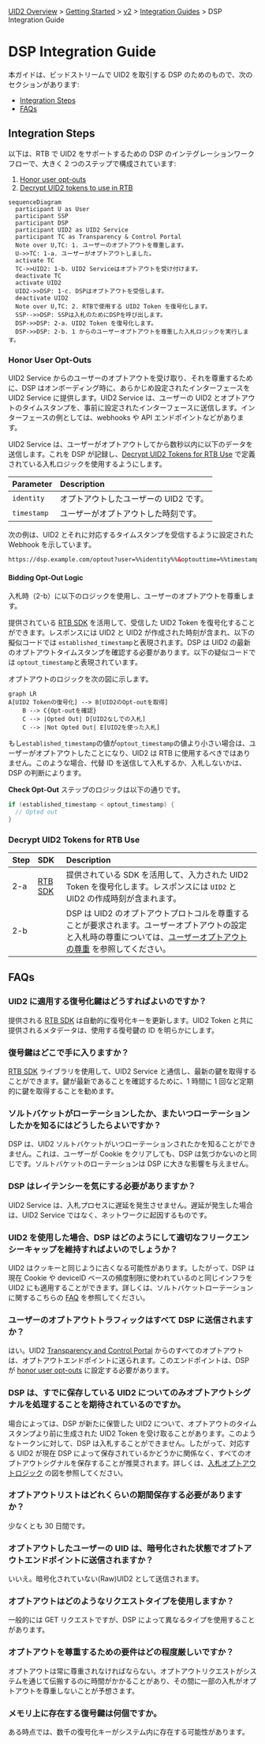 [UID2 Overview](../../../README-ja.md) > [Getting Started](../../README.md) > [v2](../README.md) > [Integration Guides](README.md) > DSP Integration Guide

# DSP Integration Guide

本ガイドは、ビッドストリームで UID2 を取引する DSP のためのもので、次のセクションがあります:

- [Integration Steps](#integration-steps)
- [FAQs](#faqs)

## Integration Steps

以下は、RTB で UID2 をサポートするための DSP のインテグレーションワークフローで、大きく 2 つのステップで構成されています:

1. [Honor user opt-outs](#honor-user-opt-outs)
2. [Decrypt UID2 tokens to use in RTB](#decrypt-uid2-tokens-for-rtb-use)

```mermaid
sequenceDiagram
  participant U as User
  participant SSP
  participant DSP
  participant UID2 as UID2 Service
  participant TC as Transparency & Control Portal
  Note over U,TC: 1. ユーザーのオプトアウトを尊重します。
  U->>TC: 1-a. ユーザーがオプトアウトしました。
  activate TC
  TC->>UID2: 1-b. UID2 Serviceはオプトアウトを受け付けます。
  deactivate TC
  activate UID2
  UID2->>DSP: 1-c. DSPはオプトアウトを受信します。
  deactivate UID2
  Note over U,TC: 2. RTBで使用する UID2 Token を復号化します。
  SSP-->>DSP: SSPは入札のためにDSPを呼び出します。
  DSP->>DSP: 2-a. UID2 Token を復号化します。
  DSP->>DSP: 2-b. 1 からのユーザーオプトアウトを尊重した入札ロジックを実行します。
```

### Honor User Opt-Outs

UID2 Service からのユーザーのオプトアウトを受け取り、それを尊重するために、DSP はオンボーディング時に、あらかじめ設定されたインターフェースを UID2 Service に提供します。UID2 Service は、ユーザーの UID2 とオプトアウトのタイムスタンプを、事前に設定されたインターフェースに送信します。インターフェースの例としては、webhooks や API エンドポイントなどがあります。

UID2 Service は、ユーザーがオプトアウトしてから数秒以内に以下のデータを送信します。これを DSP が記録し、[Decrypt UID2 Tokens for RTB Use](#decrypt-uid2-tokens-for-rtb-use) で定義されている入札ロジックを使用するようにします。

| Parameter   | Description                            |
| :---------- | :------------------------------------- |
| `identity`  | オプトアウトしたユーザーの UID2 です。 |
| `timestamp` | ユーザーがオプトアウトした時刻です。   |

次の例は、UID2 とそれに対応するタイムスタンプを受信するように設定された Webhook を示しています。

```html
https://dsp.example.com/optout?user=%%identity%%&optouttime=%%timestamp%%
```

#### Bidding Opt-Out Logic

入札時（2-b）に以下のロジックを使用し、ユーザーのオプトアウトを尊重します。

提供されている [RTB SDK](../sdks/dsp-client-v1-overview.md) を活用して、受信した UID2 Token を復号化することができます。レスポンスには UID2 と UID2 が作成された時刻が含まれ、以下の擬似コードでは `established_timestamp`と表現されます。DSP は UID2 の最新のオプトアウトタイムスタンプを確認する必要があります。以下の疑似コードでは `optout_timestamp`と表現されています。

オプトアウトのロジックを次の図に示します。

```mermaid
graph LR
A[UID2 Tokenの復号化] --> B[UID2のOpt-outを取得]
    B --> C{Opt-outを確認}
    C --> |Opted Out| D[UID2なしでの入札]
    C --> |Not Opted Out| E[UID2を使った入札]
```

もし`established_timestamp`の値が`optout_timestamp`の値より小さい場合は、ユーザーがオプトアウトしたことになり、UID2 は RTB に使用するべきではありません。このような場合、代替 ID を送信して入札するか、入札しないかは、DSP の判断によります。

<b>Check Opt-Out</b> ステップのロジックは以下の通りです。

```java
if (established_timestamp < optout_timestamp) {
  // Opted out
}
```

### Decrypt UID2 Tokens for RTB Use

| Step | SDK                                          | Description                                                                                                                                                                                   |
| :--- | :------------------------------------------- | :-------------------------------------------------------------------------------------------------------------------------------------------------------------------------------------------- |
| 2-a  | [RTB SDK](../sdks/dsp-client-v1-overview.md) | 提供されている SDK を活用して、入力された UID2 Token を復号化します。レスポンスには `UID2` と UID2 の作成時刻が含まれます。                                                                   |
| 2-b  |                                              | DSP は UID2 のオプトアウトプロトコルを尊重することが要求されます。ユーザーオプトアウトの設定と入札時の尊重については、[ユーザーオプトアウトの尊重](#honor-user-opt-outs) を参照してください。 |

## FAQs

### UID2 に適用する復号化鍵はどうすればよいのですか？

提供される [RTB SDK](../sdks/dsp-client-v1-overview.md) は自動的に復号化キーを更新します。UID2 Token と共に提供されるメタデータは、使用する復号鍵の ID を明らかにします。

### 復号鍵はどこで手に入りますか？

[RTB SDK](../sdks/dsp-client-v1-overview.md) ライブラリを使用して、UID2 Service と通信し、最新の鍵を取得することができます。鍵が最新であることを確認するために、1 時間に 1 回など定期的に鍵を取得することを勧めます。

### ソルトバケットがローテーションしたか、またいつローテーションしたかを知るにはどうしたらよいですか？

DSP は、UID2 ソルトバケットがいつローテーションされたかを知ることができません。これは、ユーザーが Cookie をクリアしても、DSP は気づかないのと同じです。ソルトバケットのローテーションは DSP に大きな影響を与えません。

### DSP はレイテンシーを気にする必要がありますか？

UID2 Service は、入札プロセスに遅延を発生させません。遅延が発生した場合は、UID2 Service ではなく、ネットワークに起因するものです。

### UID2 を使用した場合、DSP はどのようにして適切なフリークエンシーキャップを維持すればよいのでしょうか？

UID2 はクッキーと同じように古くなる可能性があります。したがって、DSP は現在 Cookie や deviceID ベースの頻度制限に使われているのと同じインフラを UID2 にも適用することができます。詳しくは、ソルトバケットローテーションに関するこちらの [FAQ](./advertiser-dataprovider-guide.md#%E3%82%BD%E3%83%AB%E3%83%88%E3%83%90%E3%82%B1%E3%83%83%E3%83%88%E3%83%AD%E3%83%BC%E3%83%86%E3%83%BC%E3%82%B7%E3%83%A7%E3%83%B3%E3%81%AB%E3%82%88%E3%82%8B-uid2-%E6%9B%B4%E6%96%B0%E3%81%AE%E3%82%BF%E3%82%A4%E3%83%9F%E3%83%B3%E3%82%B0%E3%81%AF%E3%81%A9%E3%81%86%E3%81%99%E3%82%8C%E3%81%B0%E3%82%8F%E3%81%8B%E3%82%8A%E3%81%BE%E3%81%99%E3%81%8B) を参照してください。

### ユーザーのオプトアウトトラフィックはすべて DSP に送信されますか？

はい。UID2 [Transparency and Control Portal](https://transparentadvertising.org/) からのすべてのオプトアウトは、オプトアウトエンドポイントに送られます。このエンドポイントは、DSP が [honor user opt-outs](#honor-user-opt-outs) に設定する必要があります。

### DSP は、すでに保存している UID2 についてのみオプトアウトシグナルを処理することを期待されているのですか。

場合によっては、DSP が新たに保管した UID2 について、オプトアウトのタイムスタンプより前に生成された UID2 Token を受け取ることがあります。このようなトークンに対して、DSP は入札することができません。したがって、対応する UID2 が現在 DSP によって保存されているかどうかに関係なく、すべてのオプトアウトシグナルを保存することが推奨されます。詳しくは、[入札オプトアウトロジック](#bidding-opt-out-logic) の図を参照してください。

### オプトアウトリストはどれくらいの期間保存する必要がありますか？

少なくとも 30 日間です。

### オプトアウトしたユーザーの UID は、暗号化された状態でオプトアウトエンドポイントに送信されますか？

いいえ。暗号化されていない(Raw)UID2 として送信されます。

### オプトアウトはどのようなリクエストタイプを使用しますか？

一般的には GET リクエストですが、DSP によって異なるタイプを使用することがあります。

### オプトアウトを尊重するための要件はどの程度厳しいですか？

オプトアウトは常に尊重されなければならない。オプトアウトリクエストがシステムを通じて伝搬するのに時間がかかることがあり、その間に一部の入札がオプトアウトを尊重しないことが予想さます。

### メモリ上に存在する復号鍵は何個ですか。

ある時点では、数千の復号化キーがシステム内に存在する可能性があります。
